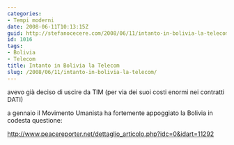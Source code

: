 ```yaml
---
categories:
- Tempi moderni
date: 2008-06-11T10:13:15Z
guid: http://stefanocecere.com/2008/06/11/intanto-in-bolivia-la-telecom/
id: 1016
tags:
- Bolivia
- Telecom
title: Intanto in Bolivia la Telecom
slug: /2008/06/11/intanto-in-bolivia-la-telecom/
---
```


avevo già deciso di uscire da TIM (per via dei suoi costi enormi nei contratti DATI)
  
a gennaio il Movimento Umanista ha fortemente appoggiato la Bolivia in codesta questione:

<http://www.peacereporter.net/dettaglio_articolo.php?idc=0&idart=11292>